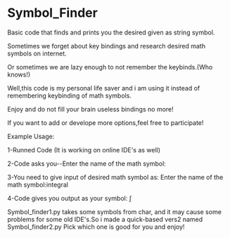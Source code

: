 # Symbol_Finder
Basic code that finds and prints you the desired given as string symbol.

Sometimes we forget about key bindings and research desired math symbols on internet.

Or sometimes we are lazy enough to not remember the keybinds.(Who knows!)

Well,this code is my personal life saver and i am using it instead of remembering keybinding of math symbols.

Enjoy and do not fill your brain useless bindings no more!

If you want to add or develope more options,feel free to participate!

Example Usage:

1-Runned Code (It is working on online IDE's as well)

2-Code asks you--Enter the name of the math symbol:

3-You need to give input of desired math symbol as: Enter the name of the math symbol:integral

4-Code gives you output as your symbol: ∫

Symbol_finder1.py takes some symbols from char, and it may cause some problems for some old IDE's.So i made a quick-based vers2 named Symbol_finder2.py
Pick which one is good for you and enjoy!


